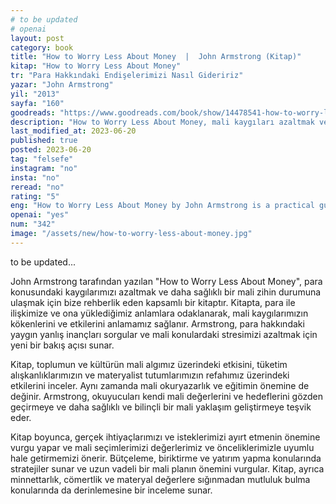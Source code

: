 ```yaml
---
# to be updated
# openai
layout: post
category: book
title: "How to Worry Less About Money  |  John Armstrong (Kitap)"
kitap: "How to Worry Less About Money"
tr: "Para Hakkındaki Endişelerimizi Nasıl Gideririz"
yazar: "John Armstrong"
yil: "2013"
sayfa: "160"
goodreads: "https://www.goodreads.com/book/show/14478541-how-to-worry-less-about-money"
description: "How to Worry Less About Money, mali kaygıları azaltmak ve daha sağlıklı bir mali zihin yapısına ulaşmak için pratik bilgiler ve iç görüler sunan bir kitap."
last_modified_at: 2023-06-20
published: true
posted: 2023-06-20
tag: "felsefe"
instagram: "no"
insta: "no"
reread: "no"
rating: "5"
eng: "How to Worry Less About Money by John Armstrong is a practical guide to reducing financial stress and cultivating a healthier mindset towards money."
openai: "yes"
num: "342"
image: "/assets/new/how-to-worry-less-about-money.jpg"
---
```


to be updated...

John Armstrong tarafından yazılan "How to Worry Less About Money", para konusundaki kaygılarımızı azaltmak ve daha sağlıklı bir mali zihin durumuna ulaşmak için bize rehberlik eden kapsamlı bir kitaptır. Kitapta, para ile ilişkimize ve ona yüklediğimiz anlamlara odaklanarak, mali kaygılarımızın kökenlerini ve etkilerini anlamamız sağlanır. Armstrong, para hakkındaki yaygın yanlış inançları sorgular ve mali konulardaki stresimizi azaltmak için yeni bir bakış açısı sunar.

Kitap, toplumun ve kültürün mali algımız üzerindeki etkisini, tüketim alışkanlıklarımızın ve materyalist tutumlarımızın refahımız üzerindeki etkilerini inceler. Aynı zamanda mali okuryazarlık ve eğitimin önemine de değinir. Armstrong, okuyucuları kendi mali değerlerini ve hedeflerini gözden geçirmeye ve daha sağlıklı ve bilinçli bir mali yaklaşım geliştirmeye teşvik eder.

Kitap boyunca, gerçek ihtiyaçlarımızı ve isteklerimizi ayırt etmenin önemine vurgu yapar ve mali seçimlerimizi değerlerimiz ve önceliklerimizle uyumlu hale getirmemizi önerir. Bütçeleme, biriktirme ve yatırım yapma konularında stratejiler sunar ve uzun vadeli bir mali planın önemini vurgular. Kitap, ayrıca minnettarlık, cömertlik ve materyal değerlere sığınmadan mutluluk bulma konularında da derinlemesine bir inceleme sunar.
